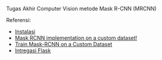 Tugas Akhir Computer Vision metode Mask R-CNN (MRCNN)


Referensi: 
- [Instalasi](https://fmorenovr.medium.com/install-conda-and-set-up-a-tensorflow-1-15-cuda-10-0-environment-on-ubuntu-windows-2a18097e6a98)
- [Mask RCNN implementation on a custom dataset!](https://towardsdatascience.com/mask-rcnn-implementation-on-a-custom-dataset-fd9a878123d4)
- [Train Mask-RCNN on a Custom Dataset](https://haochen23.github.io/2020/06/fine-tune-mask-rcnn.html#.ZFtOKXZBy3B)
- [Intregasi Flask](https://medium.com/analytics-vidhya/implement-your-own-mask-rcnn-model-65c994a0175d)
